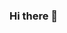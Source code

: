 ### Hi there 👋

<!--
**canvasn/canvasn** is a ✨ _special_ ✨ repository because its `README.md` (this file) appears on your GitHub profile.

Here are some ideas to get you started:
- project name: GalleryCoin

- industry of the project. 
CANVASN GALLERY PTE LTD plans to create a new platform ecosystem based on knowledge of the art market, satisfying buyers, artists, and galleries through art transactions, auctions, exhibitions, and meta-verse galleries. Hope to make an impact on the trends of contemporary art by reflecting the current trends and providing opportunities for diverse consumers to discover and enjoy art, as well as for promising artists and galleries to enter the art market. We aim to enable more people to discover and appreciate art, while also fostering the growth of talented artists and galleries. To achieve this, Utilize the Canvas N platform and GLR (GalleryCoin) ecosystem to promote the growth and development of both the NFT market and the domestic and international art markets. We aim to contribute to the advancement of the art market by leveraging these tools to foster growth and innovation in the industry.

**-  Project page**
1. http://canvasn.io/
2. https://canvasn.co.kr/
3. https://canvasnft.co.kr/
4. https://milkomedan.io/
5. http://www.canvasn.net/

**- Project roadmap**
2022 1Q
- The new market ecosystem for the merging of the art industry with blockchain technology is the Canvas N ecosystem initiative.
- Canvas N platform, Milkomeda N project, Offline gallery, and GalleryCoin (GLR) Plans.
- The first large-scale project in Korea to incorporate actual art and NFT
- Partnership with a variety of companies and professionals from the Korean Art Community.

2022 2Q
- Canvas N Platform Development Begins (1.3 billion won in Platform Construction Costs)
- Work with leading blockchain companies to launch Canvas N platform development
- Planning by Milkomeda N Project (High-quality video, webtoon, and character production with a content cost investment of 1.1 billion won)
- Collaborate with a design team with a solid career to create five distinctive characters
- With the leading company in VFX globally, making webtoons and videos with original plots and vibrant colors
- influencers from Various Industries Participating in Korea

2022 3Q
- Preparation to launch Milkomeda N 
- Preparation to launch Canvas N 

2022 4Q
- Launch Milkomeda N 
- Milkomeda N Minting 
- Milkomeda N KRW Delivery
- Launch Canvas N (Beta Ver.)
- Milkomeda N special collaboration

2023 1Q
- Officially Launch Canvas N
-  Foreign Listing for GalleryCoin

2023 2Q
- Open Canvas N Gangnam Offline Gallery 
- Development for Canvas N Extensions

2023 3Q
- Canvas N Partnership Improvement
- Preparation for Canvas N Offline-connected System 
- Domestic Listing for GalleryCoin 
- Online, Offline platform activation

2023 4Q
- Online, Offline platform activation
- Domestic additional Listing for GalleryCoin


**- Project core member**

Name: Jang hyunwoo Academic ability: Received Bachelor of Advertising and Public Relations at Chung-Ang University
Current:
- CEO of Canvas N
- Retention of VERSACE HOME, DOLCE GABBANNA CASA
- BENTLY HOME, ETRO HOME, ROBERTO CAVALLI HOME Korea Distributor License
From 2010 to present
- retention of Shanghai VERSACE HOME
- DOLCEGABBANNA CASA, BENTLY HOME
- ETRO HOME, ROBERTO CAVALLI HOME Copyright License
Past:
- Founder of Corp. LGS (DOLCE & GABBANNA CASA)
- Corp. CGS (DOLCE & GABBANNA LOUNGE)
- Corp. SLAB (VERSACE HOME LOUNGE)
 Corp. LLHK (VERSACE HOME)
- Maison Hannam
- Shanghai Taemyung Furniture (Production Factory)
- Taemyung Furniture Company
Linkedin: www.linkedin.com/in/canvasngallery

**-Project advisor**

Name: Kim Doyeon
Brief History:
-Director of Gana Art
Linkedin: www.linkedin.com/in/canvasndy

Name: Park Sewon
Brief History:
- CEO Aravit Current Co., Ltd.: Development of Defect Solutions
- 2020 Mobile Driver's License System Established
- Establishment of the 2019 Livestock Products History Tracking System
- 2017 Kickstarter Launch (Seat AI)
- Possession of a number of patent items
Linkedin: www.linkedin.com/in/canvasncto

**- Token utility**

GalleryCoin is a token-based cryptocurrency designed to be used under optimal conditions in the pure art and NFT art services provided by the core platform of the project, Canvas N. It is designed to facilitate transactions and interactions within the Canvas N ecosystem, offering a convenient and efficient means of exchange for art-related services and transactions.
Strength, Business/Technical highlight
GalleryCoin possesses immense utility within the expansive art ecosystem of Canvas N platform.

1) Contributes to the formation of the art market without barriers to international transactions through the diverse and specialized ecosystem of the Canvas N platform.

2) The transaction currency function within the NFT marketplace of Canvas N is supported by GalleryCoin.

3) GalleryCoin can be used within the metaverse gallery for exhibitions and viewings, as well as for free trading of NFT artworks.

4) Serves as a means for issuing artwork certificate NFTs, enabling anyone to verify the transaction information of art pieces and providing a transparent distribution channel.

5) GalleryCoin offers specialized curating and art tours.

**- Project Contents**
Although it is easier for ordinary people to access the art market than before, the barriers to entry are still higher than in other markets.
In addition, problems such as risks to counterfeit art piece and opaque distribution processes occur frequently.

To solve these problems, we developed the art distribution process by combining it with the Blockchain system.
Canvas N combines the blockchain with the art market as follows.

**1. Digital Guarantee Service: Artwork NFT Certificate**

Presently, issues with tax evasion or the concealment of criminal funds in the art 
distribution process are also worsening public awareness of art transactions and eroding 
trust between the parties. These issues also exist in the art market, where issues with 
fraud and forgery continue to occur.

To address these challenges, Canvas N offers a digital guarantee service to ensure that 
customers who purchase artwork believe it is genuine. The service is realized by "issuing 
an NFT Certificate", which refers to entering distribution information, artwork information, 
and the source of the work in the real art transaction into the guarantee, issuing the 
guarantee as an NFT, and storing it permanently and invariably through blockchain 
records. Canvas N supports NFT certificates as well as physical artwork guarantees when 
trading art. Subsequently, you can check the authenticity, provenance, and transaction 
history within the platform through the blockchain book recorded in the NFT certificate

**2. Metaverse Gallery**

Users of the platform can enjoy exhibitions in metaverse galleries by Canvas N. The 
Canvas N Metaverse enables NFT art exhibitions, and rental services in addition to 
converting and displaying the works of artists and galleries who choose to participate in 
Canvas N as ultra-high resolution materials. Using the infinitely flexible metaverse 
exhibition hall, anybody can access the advantages of cultural infrastructure from any 
location. This makes it feasible to engage in creative work activities that were previously 
impossible due to the constraints of physical space-time.

Users can freely sell and display Web 3.0-based artworks in the Metaverse Gallery, 
where they can also enjoy a variety of artistic values from around the world. The 
Metaverse Gallery is where genuine NFT artworks are traded, and there are no 
exchange fees or exchange rate concerns when using GalleryCoin.

The history of Canvas N's digital art displays includes the use of VFX and blockchain 
technologies like the Milkomeda N Project and GalleryCoin. These skills can be used to 
create metaverse environments that are appropriate for the creative setting, and 
Canvas N curators can offer specialized curatorial services.

Users can also take advantage of the manufacturing and consumption aspects of the 
GalleryCoin token economy in the metaverse.

3.** NFT Minting / NFT Marketplace**

Based on their expertise in managing a variety of NFT projects, Canvas N which had the 
experience of issuing Milkomeda N offers consulting services to clients who directly issue 
or wish to issue NFTs. It is feasible to offer integrated solutions from NFT generating, 
mining technology support, and secondary transaction marketplaces after the formation 
of NFT business models and business models. Together with technical support, Canvas N 
also offers operational expertise on a range of challenges that could come up before and 
after mining. Even after issuing, we will continue to promote the creation of numerous 
alliances and community networks through brand and marketing management for the 
appropriate NFT ecosystem, boosting the project's worth.

NFT Marketplace is supported by Canvas N, which offers a trading platform designed 
specifically for PFP NFT and Art NFT. We will support other networks, including Gallery 
Coin (GLR) and Clayton, starting with Ethereum (ETH), which makes up the majority of the 
NFT market (KLAY). By using words and user-friendly interfaces that are friendly to local 
users and giving information on both domestic and foreign NFT initiatives, it will improve 
usability. Additionally, it will open up new doors for upcoming artists and serve as a 
launching pad for galleries and established artists to access the NFT market.

Beyond solving these problems, Canvas N aims to provide a new paradigm.

Canvas N is created to build an art-investment platform that offers a unique experience with collaborations with different galleries and art auction companies at domestic and abroad to successfully carry out the following responsibilities.

1. The objective is to create a platform that enables simple online trade of galleries and artwork by domestic and international artists.

2. To create a representative NFT market both domestically and internationally (handling only the PFP project and NFT Art)

3. The development of Metaverse Gallery offers a cutting-edge art ecosystem.

4. The issuance of NFT guarantees will increase transparency in the art provenance process.

5. Construction of the Art and Art NFT Auction Market

6. Canvas N Platform and Ecosystem Development and GalleryCoin Issued.

7. Community Institution (Enhance VIP membership by issuing 10,000 Milkomeda N)

8. Establish an offline gallery to improve service and dependability (given experience and Gallery/NFT exhibition)

9. Discovering and promoting rising artists.

10. Donation to strengthen culture and art. 



-->
